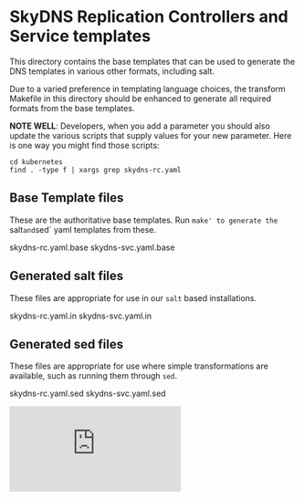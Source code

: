 # SkyDNS Replication Controllers and Service templates

This directory contains the base templates that can be used to generate the
DNS templates in various other formats, including salt.

Due to a varied preference in templating language choices, the transform
Makefile in this directory should be enhanced to generate all required
formats from the base templates.

**NOTE WELL**: Developers, when you add a parameter you should also
update the various scripts that supply values for your new parameter.
Here is one way you might find those scripts:

```
cd kubernetes
find . -type f | xargs grep skydns-rc.yaml
```

## Base Template files

These are the authoritative base templates.
Run `make' to generate the `salt` and `sed` yaml templates from these.

skydns-rc.yaml.base
skydns-svc.yaml.base

## Generated salt files

These files are appropriate for use in our `salt` based installations.

skydns-rc.yaml.in
skydns-svc.yaml.in

## Generated sed files

These files are appropriate for use where simple transformations are available,
such as running them through `sed`.

skydns-rc.yaml.sed
skydns-svc.yaml.sed

[![Analytics](https://kubernetes-site.appspot.com/UA-36037335-10/GitHub/cluster/addons/dns/README.md?pixel)]()
